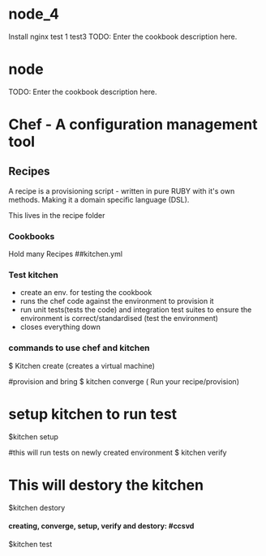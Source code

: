 # node_4

Install nginx test 1
test3
TODO: Enter the cookbook description here.


# node

TODO: Enter the cookbook description here.

# Chef - A configuration management tool

## Recipes

A recipe is a provisioning script - written in pure RUBY with it's own methods. Making it a domain specific language (DSL).

This lives in the recipe folder

### Cookbooks
Hold many Recipes
##kitchen.yml

### Test kitchen

- create an env. for testing the cookbook
- runs the chef code against the environment to provision it
- run unit tests(tests the code) and integration test suites to ensure the environment is correct/standardised (test the environment)
- closes everything down

### commands to use chef and kitchen
$ Kitchen create (creates a virtual machine)

#provision and bring
$ kitchen converge ( Run your recipe/provision)

# setup kitchen to run test
$kitchen setup

#this will run tests on newly created environment
$ kitchen verify

# This will destory the kitchen
$kitchen destory

#### creating, converge, setup, verify and destory: #ccsvd
$kitchen test
